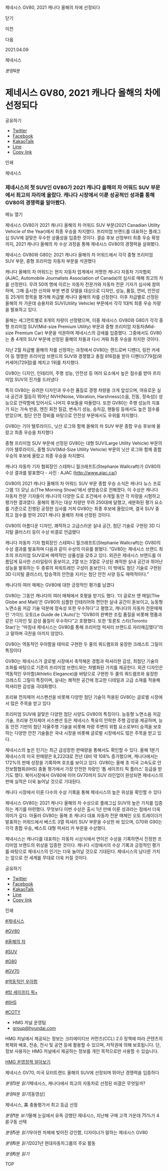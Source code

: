 제네시스 GV80, 2021 캐나다 올해의 차에 선정되다






닫기

이전

다음

2021.04.09

제네시스


*분량*4분

# 제네시스 GV80, 2021 캐나다 올해의 차에 선정되다

공유하기

* [Twitter](# "새창으로 열림")
* [Facebook](# "새창으로 열림")
* [KakaoTalk](# "새창으로 열림")
* [Line](# "새창으로 열림")
* [Copy link](#)

인쇄

제네시스



### 제네시스의 첫 SUV인 GV80가 2021 캐나다 올해의 차 어워드 SUV 부문에서 최고의 자리에 올랐다. 캐나다 시장에서 이룬 성공적인 성과를 통해 GV80의 경쟁력을 알아봤다.

메뉴 열기



제네시스 GV80가 2021 캐나다 올해의 차 어워드 SUV 부문(2021 Canadian Utility Vehicle of the Year)에서 최종 우승을 차지했다. 프리미엄 브랜드를 대표하는 플래그십 SUV에 걸맞은 우수한 상품성을 입증한 것이다. 결승 후보 선정부터 최종 우승 확정까지, 2021 캐나다 올해의 차 수상 과정을 통해 제네시스 GV80의 경쟁력을 살펴봤다.

제네시스 GV80와 G80는 2021 캐나다 올해의 차 어워드에서 각각 중형 프리미엄 SUV 부문, 중형 프리미엄 자동차 부문을 석권했다



캐나다 올해의 차 어워드는 현지 자동차 업계에서 저명한 캐나다 자동차 기자협회(AJAC, Automobile Journalists Association of Canada)의 심사로 매해 최고의 차를 선정한다. 무려 50여 명에 이르는 자동차 전문가와 자동차 전문 기자가 심사에 참여하며, 그해 출시한 신차와 부분 변경 모델을 대상으로 디자인, 성능, 품질, 연비, 안전성 등 25개의 항목을 평가해 차급별 캐나다 올해의 차를 선정한다. 이후 차급별로 선정된 올해의 차 가운데 승용차와 SUV(Utility Vehicle) 부문에서 각각 1대씩 최종 우승 차량을 발표하고 있다.

올해는 세그먼트별로 8개의 차량이 선정됐으며, 이중 제네시스 GV80와 G80가 각각 중형 프리미엄 SUV(Mid-size Premium Utility) 부문과 중형 프리미엄 자동차(Mid-size Premium Car) 부문을 석권하며 제네시스의 강세를 입증했다. 그중에서도 GV80는 총 4개의 SUV 부문에 선정된 올해의 차들과 다시 겨뤄 최종 우승을 차지한 것이다.



지난 2월 차급별 올해의 차를 선정하는 과정에서 GV80는 랜드로버 디펜더, 링컨 커세어 등 쟁쟁한 프리미엄 브랜드의 SUV와 경쟁했고 총점 816점을 받아 디펜더(779점)와 커세어(729점)를 제치고 1위를 차지했다.

GV80는 디자인, 인테리어, 주행 성능, 안전성 등 여러 요소에서 높은 점수를 받아 프리미엄 SUV의 진가를 드러냈다



특히 GV80는 유려한 디자인과 우수한 품질로 경쟁 차량을 크게 앞섰으며, 여유로운 실내 공간과 월등히 뛰어난 NVH(Noise, Vibration, Harshness(소음, 진동, 정숙성)) 성능으로 안락함에 있어서도 나머지 후보들을 따돌렸다. 또한 GV80는 주행 성능의 지표가 되는 가속 반응, 엔진 회전 질감, 변속기 성능, 승차감, 핸들링 등에서도 높은 점수를 받았으며, 첨단 안전 장비를 바탕으로 안전성 부문에서도 우위를 차지했다.

GV80는 기아 텔루라이드, 닛산 로그와 함께 올해의 차 SUV 부문 종합 우승 후보에 올랐고 최종 우승을 차지했다



중형 프리미엄 SUV 부문에 선정된 GV80는 대형 SUV(Large Utility Vehicle) 부문의 기아 텔루라이드, 중형 SUV(Mid-Size Utility Vehicle) 부문의 닛산 로그와 함께 종합 우승의 후보에 올랐고 최종 우승을 차지했다.

캐나다 자동차 기자 협회장인 스테파니 월크래프트(Stephanie Wallcraft)가 GV80의 수상 결과를 발표했다 - 사진 : AJAC (http://www.ajac.ca/)



GV80의 2021 캐나다 올해의 차 어워드 SUV 부문 종합 우승 소식은 캐나다 뉴스 프로그램 ‘더 모닝 쇼(The Morning Show)’에서 생방송으로 전해졌다. 이 수상은 캐나다 자동차 전문 기자들이 캐나다의 다양한 도로 조건에서 수개월 동안 각 차량을 시험하고 평가한 결과였다. 올해의 평가는 대상 차량만 무려 250대에 달했고, 세분화된 평가 요소를 기준으로 진행된 공정한 심사를 거쳐 GV80는 최종 후보에 올랐으며, 결국 SUV 중 최고 점수를 받아 2021 캐나다 올해의 차에 선정된 것이다.

GV80의 아름다운 디자인, 쾌적하고 고급스러운 실내 공간, 첨단 기술로 구현된 3D 디지털 클러스터 등이 수상 비결로 언급됐다



캐나다 자동차 기자 협회장인 스테파니 월크래프트(Stephanie Wallcraft)는 GV80의 수상 결과를 발표하며 다음과 같이 수상의 이유를 밝혔다. “GV80는 제네시스 브랜드 최초의 프리미엄 SUV로써 매력적인 상품성을 갖추고 있다. 외관은 제네시스 브랜드를 아름답게 묘사한 스타일링이 돋보이고, 2열 또는 3열로 구성된 쾌적한 실내 공간과 뛰어난 성능을 발휘하는 두 종류의 파워트레인 구성이 돋보인다. 이 밖에도 첨단 기술로 구현된 3D 디지털 클러스터, 탑승객의 안전을 지키는 첨단 안전 사양 등도 매력적이다.”

캐나다의 여러 매체는 GV80에 대한 긍정적인 평가를 남겼다



GV80는 그동안 캐나다의 여러 매체에서 호평을 받기도 했다. ‘더 글로브 앤 매일(The Globe and Mail)’은 GV80의 심플한 인테리어와 편안한 실내 공간이 돋보이고, 능동형 노면소음 저감 기술 덕분에 정숙성 또한 우수하다”고 평했고, 캐나다의 자동차 전문매체인 ‘가이드 오토(Le Guide de L'Auto)’는 “GV80의 완벽한 조립 품질을 비롯해 명품과 같은 디자인 및 감성 품질이 우수하다”고 호평했다. 또한 ‘토론토 스타(Toronto Star)’는 “마침내 제네시스는 GV80를 통해 프리미엄 럭셔리 브랜드로 자리매김했다”라고 말하며 극찬을 아끼지 않았다.

GV80는 역동적인 우아함을 테마로 구현한 두 줄의 쿼드램프와 웅장한 크레스트 그릴이 특징이다



GV80는 제네시스가 글로벌 시장에서 축적해온 경험과 럭셔리한 감성, 최첨단 기술의 조화를 바탕으로 기존의 프리미엄 브랜드와는 차별화된 가치를 제공한다. 외관 디자인은 역동적인 우아함(Athletic Elegance)을 바탕으로 구현한 두 줄의 쿼드램프와 웅장한 크레스트 그릴이 특징이며, 실내는 쾌적한 공간에 정교한 디테일과 고급 소재를 적용해 럭셔리한 감성을 극대화했다.

프리뷰 전자제어 서스펜션을 비롯해 다양한 첨단 기술이 적용된 GV80는 글로벌 시장에서 많은 주목을 받고 있다



프리미엄 SUV에 걸맞은 다양한 첨단 사양도 GV80의 특징이다. 능동형 노면소음 저감 기술, 프리뷰 전자제어 서스펜션 등은 제네시스 특유의 안락한 주행 감성을 제공하며, 능동 안전 기반의 첨단 자율주행 기술을 비롯해 차량 주변의 위험 요소로부터 승객을 보호하는 다양한 안전 기술들은 국내 시장을 비롯해 글로벌 시장에서도 많은 주목을 받고 있다.

제네시스의 높은 인기는 최근 급성장한 판매량을 통해서도 확인할 수 있다. 올해 1분기 제네시스의 미국 판매량은 8,222대로 전년 대비 약 108% 증가했으며, 캐나다에서는 172%의 판매 성장을 기록하며 호조를 보이고 있다. GV80는 올해 초 미국 고속도로 안전보험협회(IIHS) 충돌 평가에서 가장 안전한 차량인 ‘톱 세이프티 픽 플러스’ 등급을 받기도 했다. 북미시장에서 GV80에 이어 GV70까지 SUV 라인업이 완성되면 제네시스의 판매 실적은 더욱 늘어날 것으로 기대된다.

캐나다 시장에서 이룬 다수의 수상 기록을 통해 제네시스의 높은 위상을 확인할 수 있다



제네시스 GV80는 2021 캐나다 올해의 차 수상으로 플래그십 SUV의 높은 가치를 입증하는 계기를 마련했다. 무엇보다 이번 수상은 출시 1년 만에 이룬 성과라는 점에서 더욱 의미가 깊다. 아울러 GV80는 올해 초 캐나다 대표 자동차 전문 매체인 오토 트레이더가 발표하는 어워드에서 베스트 3열 럭셔리 SUV 부문을 수상한 바 있으며, G70와 G90는 각각 종합 우승, 베스트 대형 럭셔리 카 부문을 수상했다.

제네시스는 캐나다를 대표하는 자동차 시상식에서 연이은 수상을 기록하면서 진정한 프리미엄 브랜드의 위상을 입증한 것이다. 캐나다 시장에서의 수상 기록과 긍정적인 평가를 바탕으로 제네시스의 인기는 더욱 늘어날 것으로 기대된다. 제네시스의 남다른 가치는 앞으로 전 세계를 무대로 더욱 커질 것이다.



공유하기

* [Twitter](# "새창으로 열림")
* [Facebook](# "새창으로 열림")
* [KakaoTalk](# "새창으로 열림")
* [Line](# "새창으로 열림")
* [Copy link](#)

인쇄

[#제네시스](/tag/748)

[#GV80](/tag/1184)

[#올해의 차](/tag/1592)

[#SUV](/tag/814)

[#G80](/tag/1178)

[#GV70](/tag/1183)

[#역동적인 우아함](/tag/1593)

[#탑 세이프티 픽+](/tag/1175)

[#IIHS](/tag/1167)

[#COTY](/tag/2064)



* HMG 저널 운영팀
* [group@hyundai.com](mailto:group@hyundai.com)

HMG 저널에서 제공되는 정보는 크리에이티브 커먼즈(CCL) 2.0 정책에 따라 콘텐츠의 복제와 배포, 전송, 전시 및 공연 등에 활용할 수 있으며, 저작권에 의해 보호됩니다.
단, 정보 사용자는 HMG 저널에서 제공하는 정보를 개인 목적으로만 사용할 수 있습니다.

[HMG 운영정책 알아보기](/footer/operationRegist)

제네시스 GV70, 미국 모터트렌드 올해의 SUV에 선정되며 뛰어난 경쟁력을 입증하다

*분량*3분 *읽기*제네시스, 캐나다에서 최고의 자동차로 선정된 비결은 무엇일까?

*분량*4분 *읽기*[동영상]

제네시스, 美 충돌평가서 최고 등급 선정

*분량*1분 *보기*올해 눈길에서 유독 강했던 제네시스, 지난해 구매 고객 가운데 75%가 4륜구동 선택

*분량*5분 *읽기*우아한 차체에 빚어진 강인함, 디자이너가 말하는 제네시스 GV80

*분량*6분 *읽기*2021년 현대자동차그룹의 주요 활동

*분량*6분 *읽기*

TOP